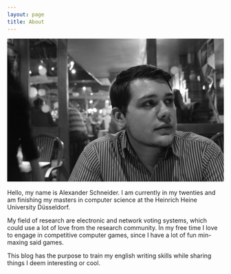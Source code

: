 ```yaml
---
layout: page
title: About
---
```


![My last not incidental photo from 2011](/assets/_DSC0252.JPG)

Hello, my name is Alexander Schneider. I am currently in my twenties and am finishing my masters in computer science at the Heinrich Heine University Düsseldorf.

My field of research are electronic and network voting systems, which could use a lot of love from the research community.
In my free time I love to engage in competitive computer games, since I have a lot of fun min-maxing said games.

This blog has the purpose to train my english writing skills while sharing things I deem interesting or cool.
